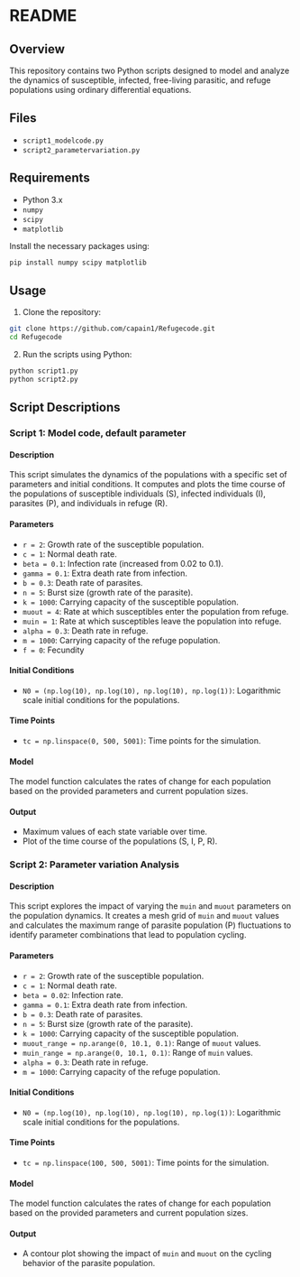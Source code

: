 # README

## Overview

This repository contains two Python scripts designed to model and analyze the dynamics of susceptible, infected, free-living parasitic, and refuge populations using ordinary differential equations.

## Files

- `script1_modelcode.py`
- `script2_parametervariation.py`

## Requirements

- Python 3.x
- `numpy`
- `scipy`
- `matplotlib`

Install the necessary packages using:

```bash
pip install numpy scipy matplotlib
```

## Usage

1. Clone the repository:

```bash
git clone https://github.com/capain1/Refugecode.git
cd Refugecode
```

2. Run the scripts using Python:

```bash
python script1.py
python script2.py
```

## Script Descriptions

### Script 1: Model code, default parameter

#### Description

This script simulates the dynamics of the populations with a specific set of parameters and initial conditions. It computes and plots the time course of the populations of susceptible individuals (S), infected individuals (I), parasites (P), and individuals in refuge (R).

#### Parameters

- `r = 2`: Growth rate of the susceptible population.
- `c = 1`: Normal death rate.
- `beta = 0.1`: Infection rate (increased from 0.02 to 0.1).
- `gamma = 0.1`: Extra death rate from infection.
- `b = 0.3`: Death rate of parasites.
- `n = 5`: Burst size (growth rate of the parasite).
- `k = 1000`: Carrying capacity of the susceptible population.
- `muout = 4`: Rate at which susceptibles enter the population from refuge.
- `muin = 1`: Rate at which susceptibles leave the population into refuge.
- `alpha = 0.3`: Death rate in refuge.
- `m = 1000`: Carrying capacity of the refuge population.
- `f = 0`: Fecundity

#### Initial Conditions

- `N0 = (np.log(10), np.log(10), np.log(10), np.log(1))`: Logarithmic scale initial conditions for the populations.

#### Time Points

- `tc = np.linspace(0, 500, 5001)`: Time points for the simulation.

#### Model

The model function calculates the rates of change for each population based on the provided parameters and current population sizes.

#### Output

- Maximum values of each state variable over time.
- Plot of the time course of the populations (S, I, P, R).

### Script 2: Parameter variation Analysis

#### Description

This script explores the impact of varying the `muin` and `muout` parameters on the population dynamics. It creates a mesh grid of `muin` and `muout` values and calculates the maximum range of parasite population (P) fluctuations to identify parameter combinations that lead to population cycling.

#### Parameters

- `r = 2`: Growth rate of the susceptible population.
- `c = 1`: Normal death rate.
- `beta = 0.02`: Infection rate.
- `gamma = 0.1`: Extra death rate from infection.
- `b = 0.3`: Death rate of parasites.
- `n = 5`: Burst size (growth rate of the parasite).
- `k = 1000`: Carrying capacity of the susceptible population.
- `muout_range = np.arange(0, 10.1, 0.1)`: Range of `muout` values.
- `muin_range = np.arange(0, 10.1, 0.1)`: Range of `muin` values.
- `alpha = 0.3`: Death rate in refuge.
- `m = 1000`: Carrying capacity of the refuge population.

#### Initial Conditions

- `N0 = (np.log(10), np.log(10), np.log(10), np.log(1))`: Logarithmic scale initial conditions for the populations.

#### Time Points

- `tc = np.linspace(100, 500, 5001)`: Time points for the simulation.

#### Model

The model function calculates the rates of change for each population based on the provided parameters and current population sizes.

#### Output

- A contour plot showing the impact of `muin` and `muout` on the cycling behavior of the parasite population.
